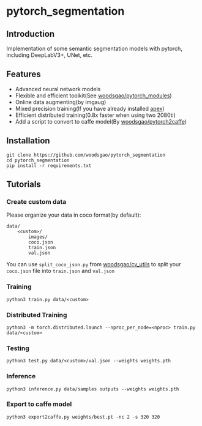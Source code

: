 # pytorch_segmentation

## Introduction

Implementation of some semantic segmentation models with pytorch, including DeepLabV3+, UNet, etc.

## Features

 - Advanced neural network models
 - Flexible and efficient toolkit(See [woodsgao/pytorch_modules](https://github.com/woodsgao/pytorch_modules))
 - Online data augmenting(by imgaug)
 - Mixed precision training(If you have already installed [apex](https://github.com/NVIDIA/apex))
 - Efficient distributed training(0.8x faster when using two 2080ti)
 - Add a script to convert to caffe model(By [woodsgao/pytorch2caffe](https://github.com/woodsgao/pytorch2caffe))

## Installation

    git clone https://github.com/woodsgao/pytorch_segmentation
    cd pytorch_segmentation
    pip install -r requirements.txt

## Tutorials

### Create custom data

Please organize your data in coco format(by default):

    data/
        <custom>/
            images/
            coco.json
            train.json
            val.json

You can use `split_coco_json.py` from [woodsgao/cv_utils](https://github.com/woodsgao/cv_utils)
 to split your `coco.json` file into `train.json` and `val.json`

### Training

    python3 train.py data/<custom>

### Distributed Training

    python3 -m torch.distributed.launch --nproc_per_node=<nproc> train.py data/<custom>

### Testing

    python3 test.py data/<custom>/val.json --weights weights.pth

### Inference

    python3 inference.py data/samples outputs --weights weights.pth

### Export to caffe model

    python3 export2caffe.py weights/best.pt -nc 2 -s 320 320